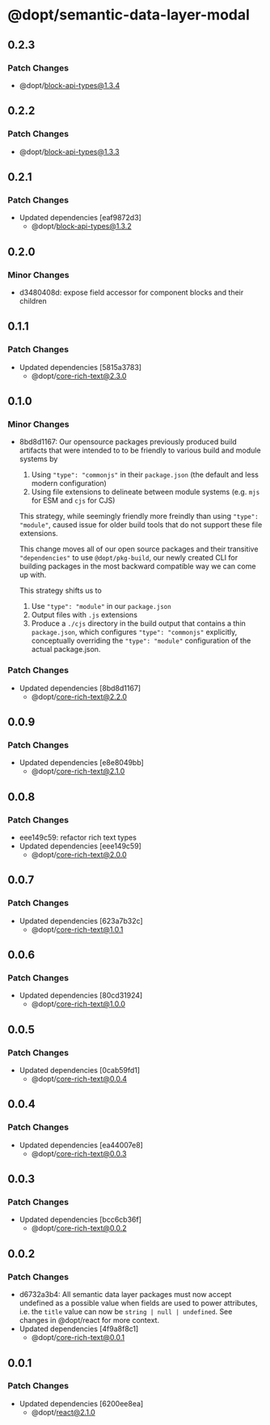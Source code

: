 # @dopt/semantic-data-layer-modal

## 0.2.3

### Patch Changes

- @dopt/block-api-types@1.3.4

## 0.2.2

### Patch Changes

- @dopt/block-api-types@1.3.3

## 0.2.1

### Patch Changes

- Updated dependencies [eaf9872d3]
  - @dopt/block-api-types@1.3.2

## 0.2.0

### Minor Changes

- d3480408d: expose field accessor for component blocks and their children

## 0.1.1

### Patch Changes

- Updated dependencies [5815a3783]
  - @dopt/core-rich-text@2.3.0

## 0.1.0

### Minor Changes

- 8bd8d1167: Our opensource packages previously produced build artifacts that were intended to to be friendly to various build and module systems by

  1. Using `"type": "commonjs"` in their `package.json` (the default and less modern configuration)
  1. Using file extensions to delineate between module systems (e.g. `mjs` for ESM and `cjs` for CJS)

  This strategy, while seemingly friendly more freindly than using `"type": "module"`, caused issue for older build tools that do not support these file extensions.

  This change moves all of our open source packages and their transitive `"dependencies"` to use `@dopt/pkg-build`, our newly created CLI for building packages in the most backward compatible way we can come up with.

  This strategy shifts us to

  1. Use `"type": "module"` in our `package.json`
  1. Output files with `.js` extensions
  1. Produce a `./cjs` directory in the build output that contains a thin `package.json`, which configures `"type": "commonjs"` explicitly, conceptually overriding the `"type": "module"` configuration of the actual package.json.

### Patch Changes

- Updated dependencies [8bd8d1167]
  - @dopt/core-rich-text@2.2.0

## 0.0.9

### Patch Changes

- Updated dependencies [e8e8049bb]
  - @dopt/core-rich-text@2.1.0

## 0.0.8

### Patch Changes

- eee149c59: refactor rich text types
- Updated dependencies [eee149c59]
  - @dopt/core-rich-text@2.0.0

## 0.0.7

### Patch Changes

- Updated dependencies [623a7b32c]
  - @dopt/core-rich-text@1.0.1

## 0.0.6

### Patch Changes

- Updated dependencies [80cd31924]
  - @dopt/core-rich-text@1.0.0

## 0.0.5

### Patch Changes

- Updated dependencies [0cab59fd1]
  - @dopt/core-rich-text@0.0.4

## 0.0.4

### Patch Changes

- Updated dependencies [ea44007e8]
  - @dopt/core-rich-text@0.0.3

## 0.0.3

### Patch Changes

- Updated dependencies [bcc6cb36f]
  - @dopt/core-rich-text@0.0.2

## 0.0.2

### Patch Changes

- d6732a3b4: All semantic data layer packages must now accept undefined as a possible value when fields are used to power attributes, i.e. the `title` value can now be `string | null | undefined`. See changes in @dopt/react for more context.
- Updated dependencies [4f9a8f8c1]
  - @dopt/core-rich-text@0.0.1

## 0.0.1

### Patch Changes

- Updated dependencies [6200ee8ea]
  - @dopt/react@2.1.0
